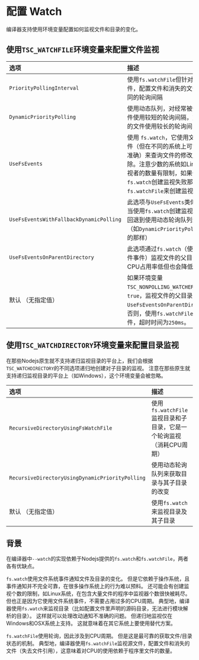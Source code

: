 # 配置 Watch

编译器支持使用环境变量配置如何监视文件和目录的变化。

## 使用`TSC_WATCHFILE`环境变量来配置文件监视

| 选项 | 描述 |
| :--- | :--- |
| `PriorityPollingInterval` | 使用`fs.watchFile`但针对源码文件，配置文件和消失的文件使用不同的轮询间隔 |
| `DynamicPriorityPolling` | 使用动态队列，对经常被修改的文件使用较短的轮询间隔，对未修改的文件使用较长的轮询间隔 |
| `UseFsEvents` | 使用 `fs.watch`，它使用文件系统事件（但在不同的系统上可能不一定准确）来查询文件的修改/创建/删除。注意少数的系统如Linux，对监视者的数量有限制，如果使用`fs.watch`创建监视失败那么将通过`fs.watchFile`来创建监视 |
| `UseFsEventsWithFallbackDynamicPolling` | 此选项与`UseFsEvents`类似，只不过当使用`fs.watch`创建监视失败后，回退到使用动态轮询队列进行监视（如`DynamicPriorityPolling`介绍的那样） |
| `UseFsEventsOnParentDirectory` | 此选项通过`fs.watch`（使用系统文件事件）监视文件的父目录，因此CPU占用率低但也会降低精度 |
| 默认 （无指定值） | 如果环境变量`TSC_NONPOLLING_WATCHER`设置为`true`，监视文件的父目录（如同`UseFsEventsOnParentDirectory`）。否则，使用`fs.watchFile`监视文件，超时时间为`250ms`。 |

## 使用`TSC_WATCHDIRECTORY`环境变量来配置目录监视

在那些Nodejs原生就不支持递归监视目录的平台上，我们会根据`TSC_WATCHDIRECTORY`的不同选项递归地创建对子目录的监视。 注意在那些原生就支持递归监视目录的平台上（如Windows），这个环境变量会被忽略。

| 选项 | 描述 |
| :--- | :--- |
| `RecursiveDirectoryUsingFsWatchFile` | 使用`fs.watchFile`监视目录和子目录，它是一个轮询监视（消耗CPU周期） |
| `RecursiveDirectoryUsingDynamicPriorityPolling` | 使用动态轮询队列来获取目录与其子目录的改变 |
| 默认 （无指定值） | 使用`fs.watch`来监视目录及其子目录 |

## 背景

在编译器中`--watch`的实现依赖于Nodejs提供的`fs.watch`和`fs.watchFile`，两者各有优缺点。

`fs.watch`使用文件系统事件通知文件及目录的变化。 但是它依赖于操作系统，且事件通知并不完全可靠，在很多操作系统上的行为难以预料。 还可能会有创建监视个数的限制，如Linux系统，在包含大量文件的程序中监视器个数很快被耗尽。 但也正是因为它使用文件系统事件，不需要占用过多的CPU周期。 典型地，编译器使用`fs.watch`来监视目录（比如配置文件里声明的源码目录，无法进行模块解析的目录）。 这样就可以处理改动通知不准确的问题。 但递归地监视仅在Windows和OSX系统上支持。 这就意味着在其它系统上要使用替代方案。

`fs.watchFile`使用轮询，因此涉及到CPU周期。 但是这是最可靠的获取文件/目录状态的机制。 典型地，编译器使用`fs.watchFile`监视源文件，配置文件和消失的文件（失去文件引用），这意味着对CPU的使用依赖于程序里文件的数量。

